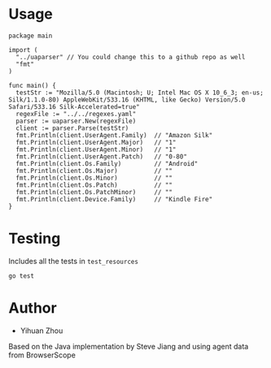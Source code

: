 Usage
========

    package main

    import (
      "../uaparser" // You could change this to a github repo as well
      "fmt"
    )

    func main() {
      testStr := "Mozilla/5.0 (Macintosh; U; Intel Mac OS X 10_6_3; en-us; Silk/1.1.0-80) AppleWebKit/533.16 (KHTML, like Gecko) Version/5.0 Safari/533.16 Silk-Accelerated=true"
      regexFile := "../../regexes.yaml"
      parser := uaparser.New(regexFile)
      client := parser.Parse(testStr)
      fmt.Println(client.UserAgent.Family)  // "Amazon Silk"
      fmt.Println(client.UserAgent.Major)   // "1"
      fmt.Println(client.UserAgent.Minor)   // "1"
      fmt.Println(client.UserAgent.Patch)   // "0-80"
      fmt.Println(client.Os.Family)         // "Android"
      fmt.Println(client.Os.Major)          // ""
      fmt.Println(client.Os.Minor)          // ""
      fmt.Println(client.Os.Patch)          // ""
      fmt.Println(client.Os.PatchMinor)     // ""
      fmt.Println(client.Device.Family)     // "Kindle Fire"
    }

Testing
========

Includes all the tests in `test_resources`

    go test

Author
========

* Yihuan Zhou

Based on the Java implementation by Steve Jiang and using agent data from BrowserScope